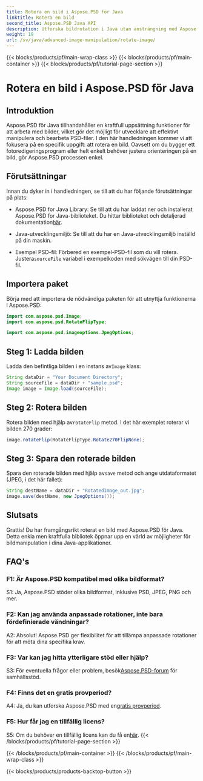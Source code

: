 ```yaml
---
title: Rotera en bild i Aspose.PSD för Java
linktitle: Rotera en bild
second_title: Aspose.PSD Java API
description: Utforska bildrotation i Java utan ansträngning med Aspose.PSD. Rotera, vänd och spara PSD-filer enkelt.
weight: 19
url: /sv/java/advanced-image-manipulation/rotate-image/
---
```


{{< blocks/products/pf/main-wrap-class >}}
{{< blocks/products/pf/main-container >}}
{{< blocks/products/pf/tutorial-page-section >}}

# Rotera en bild i Aspose.PSD för Java

## Introduktion

Aspose.PSD för Java tillhandahåller en kraftfull uppsättning funktioner för att arbeta med bilder, vilket gör det möjligt för utvecklare att effektivt manipulera och bearbeta PSD-filer. I den här handledningen kommer vi att fokusera på en specifik uppgift: att rotera en bild. Oavsett om du bygger ett fotoredigeringsprogram eller helt enkelt behöver justera orienteringen på en bild, gör Aspose.PSD processen enkel.

## Förutsättningar

Innan du dyker in i handledningen, se till att du har följande förutsättningar på plats:

-  Aspose.PSD for Java Library: Se till att du har laddat ner och installerat Aspose.PSD for Java-biblioteket. Du hittar biblioteket och detaljerad dokumentation[här](https://reference.aspose.com/psd/java/).

- Java-utvecklingsmiljö: Se till att du har en Java-utvecklingsmiljö inställd på din maskin.

-  Exempel PSD-fil: Förbered en exempel-PSD-fil som du vill rotera. Justera`sourceFile` variabel i exempelkoden med sökvägen till din PSD-fil.

## Importera paket

Börja med att importera de nödvändiga paketen för att utnyttja funktionerna i Aspose.PSD:

```java
import com.aspose.psd.Image;
import com.aspose.psd.RotateFlipType;

import com.aspose.psd.imageoptions.JpegOptions;
```

## Steg 1: Ladda bilden

 Ladda den befintliga bilden i en instans av`Image` klass:

```java
String dataDir = "Your Document Directory";
String sourceFile = dataDir + "sample.psd";
Image image = Image.load(sourceFile);
```

## Steg 2: Rotera bilden

 Rotera bilden med hjälp av`rotateFlip` metod. I det här exemplet roterar vi bilden 270 grader:

```java
image.rotateFlip(RotateFlipType.Rotate270FlipNone);
```

## Steg 3: Spara den roterade bilden

 Spara den roterade bilden med hjälp av`save` metod och ange utdataformatet (JPEG, i det här fallet):

```java
String destName = dataDir + "RotatedImage_out.jpg";
image.save(destName, new JpegOptions());
```

## Slutsats

Grattis! Du har framgångsrikt roterat en bild med Aspose.PSD för Java. Detta enkla men kraftfulla bibliotek öppnar upp en värld av möjligheter för bildmanipulation i dina Java-applikationer.

## FAQ's

### F1: Är Aspose.PSD kompatibel med olika bildformat?

S1: Ja, Aspose.PSD stöder olika bildformat, inklusive PSD, JPEG, PNG och mer.

### F2: Kan jag använda anpassade rotationer, inte bara fördefinierade vändningar?

A2: Absolut! Aspose.PSD ger flexibilitet för att tillämpa anpassade rotationer för att möta dina specifika krav.

### F3: Var kan jag hitta ytterligare stöd eller hjälp?

 S3: För eventuella frågor eller problem, besök[Aspose.PSD-forum](https://forum.aspose.com/c/psd/34) för samhällsstöd.

### F4: Finns det en gratis provperiod?

 A4: Ja, du kan utforska Aspose.PSD med en[gratis provperiod](https://releases.aspose.com/).

### F5: Hur får jag en tillfällig licens?

 S5: Om du behöver en tillfällig licens kan du få en[här](https://purchase.aspose.com/temporary-license/).
{{< /blocks/products/pf/tutorial-page-section >}}

{{< /blocks/products/pf/main-container >}}
{{< /blocks/products/pf/main-wrap-class >}}

{{< blocks/products/products-backtop-button >}}
